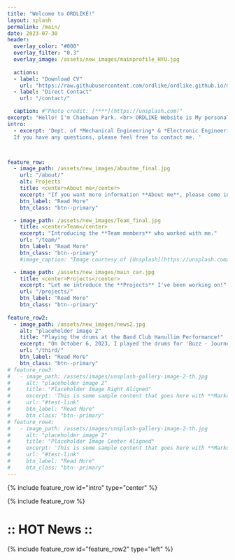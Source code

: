 ```yaml
---
title: "Welcome to ORDLIKE!"
layout: splash
permalink: /main/
date: 2023-07-30     
header:
  overlay_color: "#000"
  overlay_filter: "0.3"
  overlay_image: /assets/new_images/mainprofile_HYU.jpg
  
  actions:
  - label: "Download CV"
    url: "https://raw.githubusercontent.com/ordlike/ordlike.github.io/master/Files/C.V_Chaehwan%20Park.pdf" 
  - label: "Direct Contact"
    url: "/contact/"

  caption: #"Photo credit: [****](https://unsplash.com)"
excerpt: "Hello! I'm Chaehwan Park. <br> ORDLIKE Website is My personal homepage. "
intro: 
  - excerpt: 'Dept. of *Mechanical Engineering* & *Electronic Engineering* at Hanyang University, Seoul. 
  If you have any questions, please feel free to contact me. ' 



feature_row:
  - image_path: /assets/new_images/aboutme_final.jpg
    url: "/about/"
    alt: Projects
    title: <center>About me</center>
    excerpt: "If you want more information **About me**, please come in!"
    btn_label: "Read More" 
    btn_class: "btn--primary"

  - image_path: /assets/new_images/Team_final.jpg 
    title: <center>Team</center>
    excerpt: "Introducing the **Team members** who worked with me."
    url: "/team/"
    btn_label: "Read More"
    btn_class: "btn--primary"
    #image_caption: "Image courtesy of [Unsplash](https://unsplash.com/)"

  - image_path: /assets/new_images/main_car.jpg
    title: <center>Projects</center>
    excerpt: "Let me introduce the **Projects** I've been working on!"
    url: "/projects/"
    btn_label: "Read More"
    btn_class: "btn--primary"
    
feature_row2:
  - image_path: /assets/new_images/news2.jpg
    alt: "placeholder image 2"
    title: "Playing the drums at the Band Club Hanullim Performance!"
    excerpt: "On October 6, 2023, I played the drums for 'Buzz - Journey For Myself' at the Hanwoollim Freshman Performance, a band club at Hanyang University's College of Engineering."
    url: "/third/"
    btn_label: "Read More"
    btn_class: "btn--primary"
# feature_row3:
#   - image_path: /assets/images/unsplash-gallery-image-2-th.jpg
#     alt: "placeholder image 2"
#     title: "Placeholder Image Right Aligned"
#     excerpt: 'This is some sample content that goes here with **Markdown** formatting. Right aligned with `type="right"`'
#     url: "#test-link"
#     btn_label: "Read More"
#     btn_class: "btn--primary"
# feature_row4:
#   - image_path: /assets/images/unsplash-gallery-image-2-th.jpg
#     alt: "placeholder image 2"
#     title: "Placeholder Image Center Aligned"
#     excerpt: 'This is some sample content that goes here with **Markdown** formatting. Centered with `type="center"`'
#     url: "#test-link"
#     btn_label: "Read More"
#     btn_class: "btn--primary"
---
```


{% include feature_row id="intro" type="center" %}

{% include feature_row %}

# :: HOT News ::


{% include feature_row id="feature_row2" type="left" %}

<!-- {% include feature_row id="feature_row3" type="right" %}

{% include feature_row id="feature_row4" type="center" %} -->
